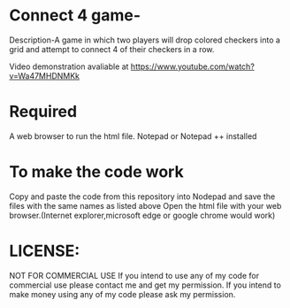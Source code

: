 # Connect 4 game-

Description-A game in which two players will drop colored checkers into a grid and attempt to connect 4 of their checkers in a row.

Video demonstration avaliable at https://www.youtube.com/watch?v=Wa47MHDNMKk

# Required

A web browser to run the html file.
Notepad or Notepad ++ installed

# To make the code work 
Copy and paste the code from this repository into Nodepad and save the files with the same names as listed above
Open the html file with your web browser.(Internet explorer,microsoft edge or google chrome would work)

# LICENSE:
NOT FOR COMMERCIAL USE If you intend to use any of my code for commercial use please contact me and get my permission. If you intend to make money using any of my code please ask my permission.

